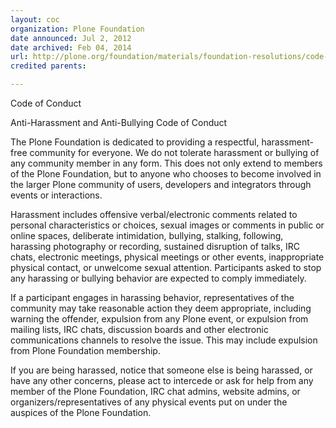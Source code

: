 ```yaml
---
layout: coc
organization: Plone Foundation
date announced: Jul 2, 2012
date archived: Feb 04, 2014
url: http://plone.org/foundation/materials/foundation-resolutions/code-of-conduct
credited parents: 

---
```


Code of Conduct

Anti-Harassment and Anti-Bullying Code of Conduct

The Plone Foundation is dedicated to providing a respectful, harassment-free community for everyone. We do not tolerate harassment or bullying of any community member in any form. This does not only extend to members of the Plone Foundation, but to anyone who chooses to become involved in the larger Plone community of users, developers and integrators through events or interactions.

Harassment includes offensive verbal/electronic comments related to personal characteristics or choices, sexual images or comments in public or online spaces, deliberate intimidation, bullying, stalking, following, harassing photography or recording, sustained disruption of talks, IRC chats, electronic meetings, physical meetings or other events, inappropriate physical contact, or unwelcome sexual attention. Participants asked to stop any harassing or bullying behavior are expected to comply immediately.

If a participant engages in harassing behavior, representatives of the community may take reasonable action they deem appropriate, including warning the offender, expulsion from any Plone event, or expulsion from mailing lists, IRC chats, discussion boards and other electronic communications channels to resolve the issue. This may include expulsion from Plone Foundation membership.

If you are being harassed, notice that someone else is being harassed, or have any other concerns, please act to intercede or ask for help from any member of the Plone Foundation, IRC chat admins, website admins, or organizers/representatives of any physical events put on under the auspices of the Plone Foundation.

